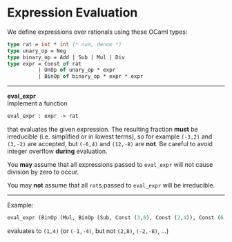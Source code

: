 # Expression Evaluation
We define expressions over rationals using these OCaml types:

```ocaml
type rat = int * int (* num, denom *)
type unary_op = Neg
type binary_op = Add | Sub | Mul | Div
type expr = Const of rat
          | UnOp of unary_op * expr
          | BinOp of binary_op * expr * expr
```

---

**eval_expr**  
Implement a function

```ocaml
eval_expr : expr -> rat
```

that evaluates the given expression. The resulting fraction **must** be irreducible (i.e. simplified or in lowest terms), so for example `(-3,2)` and `(3,-2)` are accepted, but `(-6,4)` and `(12,-8)` are **not**. Be careful to avoid integer overflow **during** evaluation.

You **may** assume that all expressions passed to `eval_expr` will not cause division by zero to occur.

You may **not** assume that all `rat`s passed to `eval_expr` will be irreducible.

---

Example:

```ocaml
eval_expr (BinOp (Mul, BinOp (Sub, Const (3,8), Const (2,4)), Const (6,-3)))
```

evaluates to `(1,4)` (or `(-1,-4)`, but not `(2,8)`, `(-2,-8)`, …)
